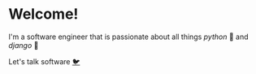 # Welcome! <img src="https://raw.githubusercontent.com/MartinHeinz/MartinHeinz/master/wave.gif" width="10px">

I'm a software engineer that is passionate about all things _python_ 🐍 and _django_ 🎸

Let's talk software [🐦](https://twitter.com/_curtisim0)
